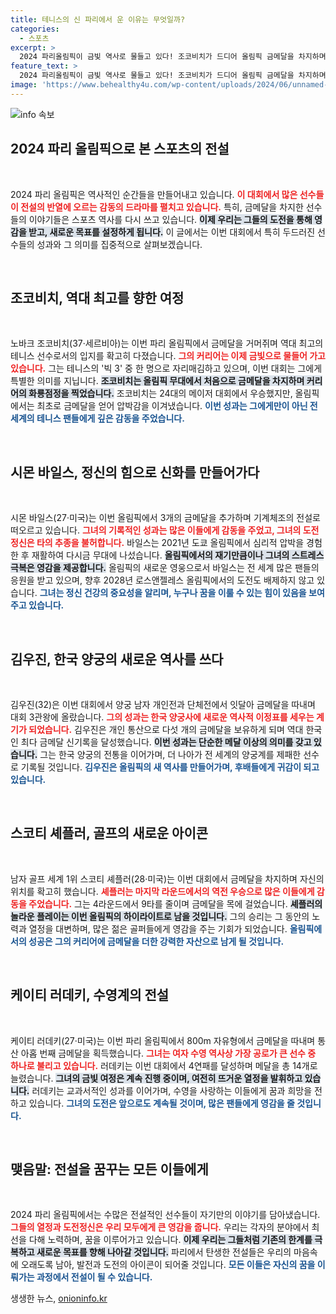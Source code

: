 ```yaml
---
title: 테니스의 신 파리에서 운 이유는 무엇일까?
categories:
  - 스포츠
excerpt: >
  2024 파리올림픽이 금빛 역사로 물들고 있다! 조코비치가 드디어 올림픽 금메달을 차지하며 테니스 역사에 이름을 새겼고, 바일스와 김우진은 각종 기록을 경신하며 최고의 자리에 올랐다. 러데키도 신화적인 여정으로 역대급 메달 수확에 성공했다!
feature_text: >
  2024 파리올림픽이 금빛 역사로 물들고 있다! 조코비치가 드디어 올림픽 금메달을 차지하며 테니스 역사에 이름을 새겼고, 바일스와 김우진은 각종 기록을 경신하며 최고의 자리에 올랐다. 러데키도 신화적인 여정으로 역대급 메달 수확에 성공했다!
image: 'https://www.behealthy4u.com/wp-content/uploads/2024/06/unnamed-file.png'
---
```


<p><img src="https://www.behealthy4u.com/wp-content/uploads/2024/06/unnamed-file.png" alt="info 속보" /></p>

<h2 data-ke-size="size26">2024 파리 올림픽으로 본 스포츠의 전설</h2>

<p data-ke-size="size16">&nbsp;</p>

<p>2024 파리 올림픽은 역사적인 순간들을 만들어내고 있습니다. <b><span style="color: #ee2323;">이 대회에서 많은 선수들이 전설의 반열에 오르는 감동의 드라마를 펼치고 있습니다.</span></b> 특히, 금메달을 차지한 선수들의 이야기들은 스포츠 역사를 다시 쓰고 있습니다. <b><span style="background-color: #21538527;">이제 우리는 그들의 도전을 통해 영감을 받고, 새로운 목표를 설정하게 됩니다.</span></b> 이 글에서는 이번 대회에서 특히 두드러진 선수들의 성과와 그 의미를 집중적으로 살펴보겠습니다.</p>

<p data-ke-size="size16">&nbsp;</p>

<h2 data-ke-size="size26">조코비치, 역대 최고를 향한 여정</h2>

<p data-ke-size="size16">&nbsp;</p>

<p>노바크 조코비치(37·세르비아)는 이번 파리 올림픽에서 금메달을 거머쥐며 역대 최고의 테니스 선수로서의 입지를 확고히 다졌습니다. <b><span style="color: #ee2323;">그의 커리어는 이제 금빛으로 물들어 가고 있습니다.</span></b> 그는 테니스의 '빅 3' 중 한 명으로 자리매김하고 있으며, 이번 대회는 그에게 특별한 의미를 지닙니다. <b><span style="background-color: #21538527;">조코비치는 올림픽 무대에서 처음으로 금메달을 차지하며 커리어의 화룡점정을 찍었습니다.</span></b> 조코비치는 24대의 메이저 대회에서 우승했지만, 올림픽에서는 최초로 금메달을 얻어 압박감을 이겨냈습니다. <b><span style="color: #1a5490;">이번 성과는 그에게만이 아닌 전 세계의 테니스 팬들에게 깊은 감동을 주었습니다.</span></b></p>

<p data-ke-size="size16">&nbsp;</p>

<h2 data-ke-size="size26">시몬 바일스, 정신의 힘으로 신화를 만들어가다</h2>

<p data-ke-size="size16">&nbsp;</p>

<p>시몬 바일스(27·미국)는 이번 올림픽에서 3개의 금메달을 추가하며 기계체조의 전설로 떠오르고 있습니다. <b><span style="color: #ee2323;">그녀의 기록적인 성과는 많은 이들에게 감동을 주었고, 그녀의 도전 정신은 타의 추종을 불허합니다.</span></b> 바일스는 2021년 도쿄 올림픽에서 심리적 압박을 경험한 후 재활하여 다시금 무대에 나섰습니다. <b><span style="background-color: #21538527;">올림픽에서의 재기만큼이나 그녀의 스트레스 극복은 영감을 제공합니다.</span></b> 올림픽의 새로운 영웅으로서 바일스는 전 세계 많은 팬들의 응원을 받고 있으며, 향후 2028년 로스앤젤레스 올림픽에서의 도전도 배제하지 않고 있습니다. <b><span style="color: #1a5490;">그녀는 정신 건강의 중요성을 알리며, 누구나 꿈을 이룰 수 있는 힘이 있음을 보여주고 있습니다.</span></b></p>

<p data-ke-size="size16">&nbsp;</p>

<h2 data-ke-size="size26">김우진, 한국 양궁의 새로운 역사를 쓰다</h2>

<p data-ke-size="size16">&nbsp;</p>

<p>김우진(32)은 이번 대회에서 양궁 남자 개인전과 단체전에서 잇달아 금메달을 따내며 대회 3관왕에 올랐습니다. <b><span style="color: #ee2323;">그의 성과는 한국 양궁사에 새로운 역사적 이정표를 세우는 계기가 되었습니다.</span></b> 김우진은 개인 통산으로 다섯 개의 금메달을 보유하게 되며 역대 한국인 최다 금메달 신기록을 달성했습니다. <b><span style="background-color: #21538527;">이번 성과는 단순한 메달 이상의 의미를 갖고 있습니다.</span></b> 그는 한국 양궁의 전통을 이어가며, 더 나아가 전 세계의 양궁계를 제패한 선수로 기록될 것입니다. <b><span style="color: #1a5490;">김우진은 올림픽의 새 역사를 만들어가며, 후배들에게 귀감이 되고 있습니다.</span></b></p>

<p data-ke-size="size16">&nbsp;</p>

<h2 data-ke-size="size26">스코티 셰플러, 골프의 새로운 아이콘</h2>

<p data-ke-size="size16">&nbsp;</p>

<p>남자 골프 세계 1위 스코티 셰플러(28·미국)는 이번 대회에서 금메달을 차지하며 자신의 위치를 확고히 했습니다. <b><span style="color: #ee2323;">셰플러는 마지막 라운드에서의 역전 우승으로 많은 이들에게 감동을 주었습니다.</span></b> 그는 4라운드에서 9타를 줄이며 금메달을 목에 걸었습니다. <b><span style="background-color: #21538527;">셰플러의 놀라운 플레이는 이번 올림픽의 하이라이트로 남을 것입니다.</span></b> 그의 승리는 그 동안의 노력과 열정을 대변하며, 많은 젊은 골퍼들에게 영감을 주는 기회가 되었습니다. <b><span style="color: #1a5490;">올림픽에서의 성공은 그의 커리어에 금메달을 더한 강력한 자산으로 남게 될 것입니다.</span></b></p>

<p data-ke-size="size16">&nbsp;</p>

<h2 data-ke-size="size26">케이티 러데키, 수영계의 전설</h2>

<p data-ke-size="size16">&nbsp;</p>

<p>케이티 러데키(27·미국)는 이번 파리 올림픽에서 800m 자유형에서 금메달을 따내며 통산 아홉 번째 금메달을 획득했습니다. <b><span style="color: #ee2323;">그녀는 여자 수영 역사상 가장 공로가 큰 선수 중 하나로 불리고 있습니다.</span></b> 러데키는 이번 대회에서 4연패를 달성하며 메달을 총 14개로 늘렸습니다. <b><span style="background-color: #21538527;">그녀의 금빛 여정은 계속 진행 중이며, 여전히 뜨거운 열정을 발휘하고 있습니다.</span></b> 러데키는 교과서적인 성과를 이어가며, 수영을 사랑하는 이들에게 꿈과 희망을 전하고 있습니다. <b><span style="color: #1a5490;">그녀의 도전은 앞으로도 계속될 것이며, 많은 팬들에게 영감을 줄 것입니다.</span></b></p>

<p data-ke-size="size16">&nbsp;</p>

<h2 data-ke-size="size26">맺음말: 전설을 꿈꾸는 모든 이들에게</h2>

<p data-ke-size="size16">&nbsp;</p>

<p>2024 파리 올림픽에서는 수많은 전설적인 선수들이 자기만의 이야기를 담아냈습니다. <b><span style="color: #ee2323;">그들의 열정과 도전정신은 우리 모두에게 큰 영감을 줍니다.</span></b> 우리는 각자의 분야에서 최선을 다해 노력하며, 꿈을 이루어가고 있습니다. <b><span style="background-color: #21538527;">이제 우리는 그들처럼 기존의 한계를 극복하고 새로운 목표를 향해 나아갈 것입니다.</span></b> 파리에서 탄생한 전설들은 우리의 마음속에 오래도록 남아, 발전과 도전의 아이콘이 되어줄 것입니다. <b><span style="color: #1a5490;">모든 이들은 자신의 꿈을 이뤄가는 과정에서 전설이 될 수 있습니다.</span></b></p>
생생한 뉴스, <a href="https://onioninfo.kr" rel="dofollow">onioninfo.kr</a>



